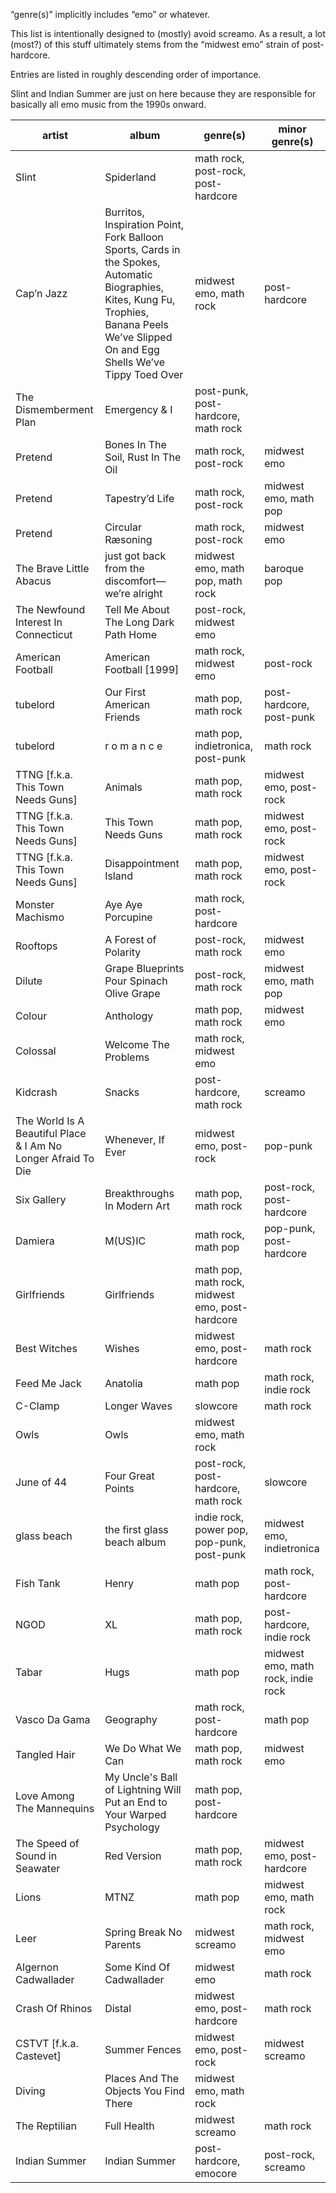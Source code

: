 &ldquo;genre(s)&rdquo; implicitly includes &ldquo;emo&rdquo; or whatever.

This list is intentionally designed to (mostly) avoid screamo. As a result, a
lot (most?) of this stuff ultimately stems from the &ldquo;midwest emo&rdquo;
strain of post-hardcore.

Entries are listed in roughly descending order of importance.

Slint and Indian Summer are just on here because they are responsible for
basically all emo music from the 1990s onward.

| artist                                                            | album                                                                                                                                                                                      | genre(s)                                        | minor genre(s)                     |
| ----------------------------------------------------------------- | ------------------------------------------------------------------------------------------------------------------------------------------------------------------------------------------ | ----------------------------------------------- | ---------------------------------- |
| Slint                                                             | Spiderland                                                                                                                                                                                 | math rock, post-rock, post-hardcore             |                                    |
| Cap&rsquo;n Jazz                                                  | Burritos, Inspiration Point, Fork Balloon Sports, Cards in the Spokes, Automatic Biographies, Kites, Kung Fu, Trophies, Banana Peels We’ve Slipped On and Egg Shells We’ve Tippy Toed Over | midwest emo, math rock                          | post-hardcore                      |
| The Dismemberment Plan                                            | Emergency &amp; I                                                                                                                                                                          | post-punk, post-hardcore, math rock             |                                    |
| Pretend                                                           | Bones In The Soil, Rust In The Oil                                                                                                                                                         | math rock, post-rock                            | midwest emo                        |
| Pretend                                                           | Tapestry&rsquo;d Life                                                                                                                                                                      | math rock, post-rock                            | midwest emo, math pop              |
| Pretend                                                           | Circular Ræsoning                                                                                                                                                                          | math rock, post-rock                            | midwest emo                        |
| The Brave Little Abacus                                           | just got back from the discomfort&mdash;we&rsquo;re alright                                                                                                                                | midwest emo, math pop, math rock                | baroque pop                        |
| The Newfound Interest In Connecticut                              | Tell Me About The Long Dark Path Home                                                                                                                                                      | post-rock, midwest emo                          |                                    |
| American Football                                                 | American Football \[1999\]                                                                                                                                                                 | math rock, midwest emo                          | post-rock                          |
| tubelord                                                          | Our First American Friends                                                                                                                                                                 | math pop, math rock                             | post-hardcore, post-punk           |
| tubelord                                                          | r o m a n c e                                                                                                                                                                              | math pop, indietronica, post-punk               | math rock                          |
| TTNG \[f.k.a. This Town Needs Guns\]                              | Animals                                                                                                                                                                                    | math pop, math rock                             | midwest emo, post-rock             |
| TTNG \[f.k.a. This Town Needs Guns\]                              | This Town Needs Guns                                                                                                                                                                       | math pop, math rock                             | midwest emo, post-rock             |
| TTNG \[f.k.a. This Town Needs Guns\]                              | Disappointment Island                                                                                                                                                                      | math pop, math rock                             | midwest emo, post-rock             |
| Monster Machismo                                                  | Aye Aye Porcupine                                                                                                                                                                          | math rock, post-hardcore                        |                                    |
| Rooftops                                                          | A Forest of Polarity                                                                                                                                                                       | post-rock, math rock                            | midwest emo                        |
| Dilute                                                            | Grape Blueprints Pour Spinach Olive Grape                                                                                                                                                  | post-rock, math rock                            | midwest emo, math pop              |
| Colour                                                            | Anthology                                                                                                                                                                                  | math pop, math rock                             | midwest emo                        |
| Colossal                                                          | Welcome The Problems                                                                                                                                                                       | math rock, midwest emo                          |                                    |
| Kidcrash                                                          | Snacks                                                                                                                                                                                     | post-hardcore, math rock                        | screamo                            |
| The World Is A Beautiful Place &amp; I Am No Longer Afraid To Die | Whenever, If Ever                                                                                                                                                                          | midwest emo, post-rock                          | pop-punk                           |
| Six Gallery                                                       | Breakthroughs In Modern Art                                                                                                                                                                | math pop, math rock                             | post-rock, post-hardcore           |
| Damiera                                                           | M(US)IC                                                                                                                                                                                    | math rock, math pop                             | pop-punk, post-hardcore            |
| Girlfriends                                                       | Girlfriends                                                                                                                                                                                | math pop, math rock, midwest emo, post-hardcore |                                    |
| Best Witches                                                      | Wishes                                                                                                                                                                                     | midwest emo, post-hardcore                      | math rock                          |
| Feed Me Jack                                                      | Anatolia                                                                                                                                                                                   | math pop                                        | math rock, indie rock              |
| C-Clamp                                                           | Longer Waves                                                                                                                                                                               | slowcore                                        | math rock                          |
| Owls                                                              | Owls                                                                                                                                                                                       | midwest emo, math rock                          |                                    |
| June of 44                                                        | Four Great Points                                                                                                                                                                          | post-rock, post-hardcore, math rock             | slowcore                           |
| glass beach                                                       | the first glass beach album                                                                                                                                                                | indie rock, power pop, pop-punk, post-punk      | midwest emo, indietronica          |
| Fish Tank                                                         | Henry                                                                                                                                                                                      | math pop                                        | math rock, post-hardcore           |
| NGOD                                                              | XL                                                                                                                                                                                         | math pop, math rock                             | post-hardcore, indie rock          |
| Tabar                                                             | Hugs                                                                                                                                                                                       | math pop                                        | midwest emo, math rock, indie rock |
| Vasco Da Gama                                                     | Geography                                                                                                                                                                                  | math rock, post-hardcore                        | math pop                           |
| Tangled Hair                                                      | We Do What We Can                                                                                                                                                                          | math pop, math rock                             | midwest emo                        |
| Love Among The Mannequins                                         | My Uncle's Ball of Lightning Will Put an End to Your Warped Psychology                                                                                                                     | math pop, post-hardcore                         |                                    |
| The Speed of Sound in Seawater                                    | Red Version                                                                                                                                                                                | math pop, math rock                             | midwest emo, post-hardcore         |
| Lions                                                             | MTNZ                                                                                                                                                                                       | math pop                                        | midwest emo, math rock             |
| Leer                                                              | Spring Break No Parents                                                                                                                                                                    | midwest screamo                                 | math rock, midwest emo             |
| Algernon Cadwallader                                              | Some Kind Of Cadwallader                                                                                                                                                                   | midwest emo                                     | math rock                          |
| Crash Of Rhinos                                                   | Distal                                                                                                                                                                                     | midwest emo, post-hardcore                      | math rock                          |
| CSTVT \[f.k.a. Castevet\]                                         | Summer Fences                                                                                                                                                                              | midwest emo, post-rock                          | midwest screamo                    |
| Diving                                                            | Places And The Objects You Find There                                                                                                                                                      | midwest emo, math rock                          |                                    |
| The Reptilian                                                     | Full Health                                                                                                                                                                                | midwest screamo                                 | math rock                          |
| Indian Summer                                                     | Indian Summer                                                                                                                                                                              | post-hardcore, emocore                          | post-rock, screamo                 |

